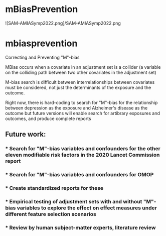 # mBiasPrevention

![SAM-AMIASymp2022.png]/SAM-AMIASymp2022.png

# mbiasprevention
Correcting and Preventing "M"-bias

MBias occurs when a covariate in an adjustment set is a collider (a variable on the colliding path between two other covariates in the adjustment set)

M-bias search is difficult between interrelationships between covariates must be considered, not just the determinants of the exposure and the outcome. 

Right now, there is hard-coding to search for "M"-bias for the relationship between depression as the exposure and Alzheimer's disease as the outcome but future versions will enable search for artibrary exposures and outcomes, and produce complete reports 

## Future work: 
### * Search for "M"-bias variables and confounders for the other eleven modifiable risk factors in the 2020 Lancet Commission report
### * Search for "M"-bias variables and confounders for OMOP
### * Create standardized reports for these
### * Empirical testing of adjustment sets with and without "M"-bias variables to explore the effect on effect measures under different feature selection scenarios
### * Review by human subject-matter experts, literature review

